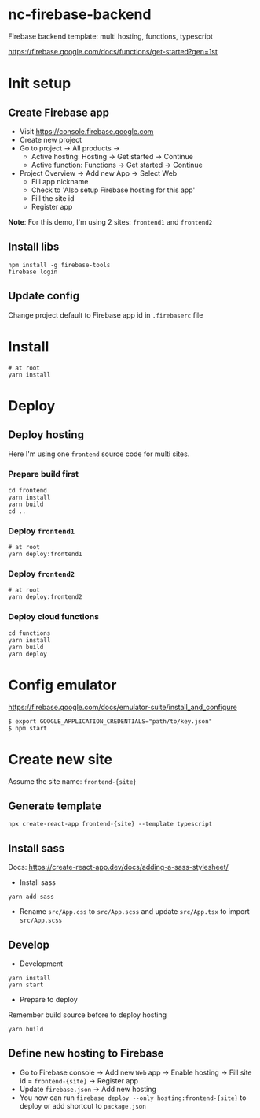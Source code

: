 # nc-firebase-backend

Firebase backend template: multi hosting, functions, typescript

https://firebase.google.com/docs/functions/get-started?gen=1st

# Init setup

## Create Firebase app

- Visit https://console.firebase.google.com
- Create new project
- Go to project -> All products ->
  - Active hosting: Hosting -> Get started -> Continue
  - Active function: Functions -> Get started -> Continue
- Project Overview -> Add new App -> Select Web
  - Fill app nickname
  - Check to 'Also setup Firebase hosting for this app'
  - Fill the site id
  - Register app

**Note**: For this demo, I'm using 2 sites: `frontend1` and `frontend2`

## Install libs

```
npm install -g firebase-tools
firebase login
```

## Update config

Change project default to Firebase app id in `.firebaserc` file

# Install

```
# at root
yarn install
```

# Deploy

## Deploy hosting

Here I'm using one `frontend` source code for multi sites.

### Prepare build first

```
cd frontend
yarn install
yarn build
cd ..
```

### Deploy `frontend1`

```
# at root
yarn deploy:frontend1
```

### Deploy `frontend2`

```
# at root
yarn deploy:frontend2
```

### Deploy cloud functions

```
cd functions
yarn install
yarn build
yarn deploy
```

# Config emulator

https://firebase.google.com/docs/emulator-suite/install_and_configure

```
$ export GOOGLE_APPLICATION_CREDENTIALS="path/to/key.json"
$ npm start
```

# Create new site

Assume the site name: `frontend-{site}`

## Generate template

```
npx create-react-app frontend-{site} --template typescript
```

## Install sass

Docs: https://create-react-app.dev/docs/adding-a-sass-stylesheet/

- Install sass

```
yarn add sass
```

- Rename `src/App.css` to `src/App.scss` and update `src/App.tsx` to import `src/App.scss`

## Develop

- Development

```
yarn install
yarn start
```

- Prepare to deploy

Remember build source before to deploy hosting

```
yarn build
```

## Define new hosting to Firebase

- Go to Firebase console -> Add new `Web` app -> Enable hosting -> Fill site id = `frontend-{site}` -> Register app
- Update `firebase.json` -> Add new hosting
- You now can run `firebase deploy --only hosting:frontend-{site}` to deploy or add shortcut to `package.json`
